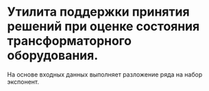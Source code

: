 # Утилита поддержки принятия решений при оценке состояния трансформаторного оборудования.

На основе входных данных выполняет разложение ряда на набор экспонент.

